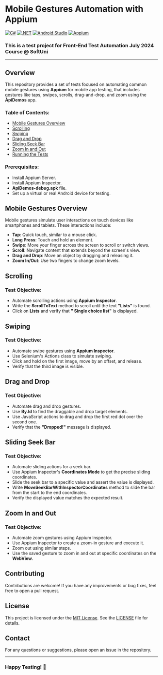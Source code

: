 # Mobile Gestures Automation with Appium
[![C#](https://img.shields.io/badge/Made%20with-C%23-239120.svg)](https://learn.microsoft.com/en-us/dotnet/csharp/)
[![.NET](https://img.shields.io/badge/.NET-5C2D91.svg)](https://dotnet.microsoft.com/)
[![Android Studio](https://img.shields.io/badge/Built%20with-Android%20Studio-3DDC84.svg)](https://developer.android.com/studio)
[![Appium](https://img.shields.io/badge/tested%20with-Appium-41BDF5.svg)](https://appium.io/)

### This is a test project for Front-End Test Automation July 2024 Course @ SoftUni
---
## Overview
This repository provides a set of tests focused on automating common mobile gestures using **Appium** for mobile app testing, that includes gestures like taps, swipes, scrolls, drag-and-drop, and zoom using the **ApiDemos** app.

### Table of Contents:
- [Mobile Gestures Overview](#mobile-gestures-overview)
- [Scrolling](#scrolling)
- [Swiping](#swiping)
- [Drag and Drop](#drag-and-drop)
- [Sliding Seek Bar](#sliding-seek-bar)
- [Zoom In and Out](#zoom-in-and-out)
- [Running the Tests](#running-the-tests)

### Prerequisites:
- Install Appium Server.
- Install Appium Inspector.
- **ApiDemos-debug.apk** file.
- Set up a virtual or real Android device for testing.
  
## Mobile Gestures Overview

Mobile gestures simulate user interactions on touch devices like smartphones and tablets. These interactions include:
- **Tap**: Quick touch, similar to a mouse click.
- **Long Press**: Touch and hold an element.
- **Swipe**: Move your finger across the screen to scroll or switch views.
- **Scroll**: Navigate content that extends beyond the screen's view.
- **Drag and Drop**: Move an object by dragging and releasing it.
- **Zoom In/Out**: Use two fingers to change zoom levels.

## Scrolling

### Test Objective:
- Automate scrolling actions using **Appium Inspector**.
- Write the **ScrollToText** method to scroll until the text **"Lists"** is found.
- Click on **Lists** and verify that **" Single choice list"** is displayed.

## Swiping

### Test Objective:
- Automate swipe gestures using **Appium Inspector**.
- Use Selenium's Actions class to simulate swiping.
- Click and hold on the first image, move by an offset, and release.
- Verify that the third image is visible.

## Drag and Drop

### Test Objective:

- Automate drag and drop gestures.
- Use **By.Id** to find the draggable and drop target elements.
- Use JavaScript actions to drag and drop the first red dot over the second one.
- Verify that the **"Dropped!"** message is displayed.

## Sliding Seek Bar

### Test Objective:
- Automate sliding actions for a seek bar.
- Use Appium Inspector's **Coordinates Mode** to get the precise sliding coordinates.
- Slide the seek bar to a specific value and assert the value is displayed.
- Write **MoveSeekBarWithInspectorCoordinates** method to slide the bar from the start to the end coordinates.
- Verify the displayed value matches the expected result.

## Zoom In and Out

### Test Objective:
- Automate zoom gestures using Appium Inspector.
- Use Appium Inspector to create a zoom-in gesture and execute it.
- Zoom out using similar steps.
- Use the saved gesture to zoom in and out at specific coordinates on the **WebView**.

## Contributing
Contributions are welcome! If you have any improvements or bug fixes, feel free to open a pull request.

## License
This project is licensed under the [MIT License](LICENSE). See the [LICENSE](LICENSE) file for details.

## Contact
For any questions or suggestions, please open an issue in the repository.

---
### Happy Testing! 🚀

